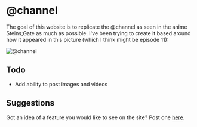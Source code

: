 # @channel
The goal of this website is to replicate the @channel as seen in the anime Steins;Gate as much as possible. I've been trying to create it based around how it appeared in this picture (which I think might be episode 11):

![@channel](https://raw.githubusercontent.com/PiJoules/-channel/master/public/@channel.png)

## Todo
- Add ability to post images and videos

## Suggestions
Got an idea of a feature you would like to see on the site? Post one [here](http://atchannel.space/Suggestions).
